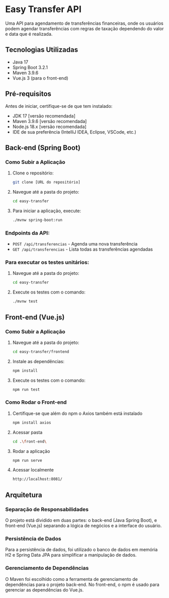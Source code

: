# Easy Transfer API

Uma API para agendamento de transferências financeiras, onde os usuários podem agendar transferências com regras de taxação dependendo do valor e data que é realizada.
## Tecnologias Utilizadas

- Java 17
- Spring Boot 3.2.1
- Maven 3.9.6
- Vue.js 3 (para o front-end)

## Pré-requisitos

Antes de iniciar, certifique-se de que tem instalado:
- JDK 17 [versão recomendada]
- Maven 3.9.6 [versão recomendada]
- Node.js 18.x [versão recomendada]
- IDE de sua preferência (IntelliJ IDEA, Eclipse, VSCode, etc.)

## Back-end (Spring Boot)
### Como Subir a Aplicação

1. Clone o repositório:
   ```bash
   git clone [URL do repositório]
2. Navegue até a pasta do projeto:
   ```bash
   cd easy-transfer
3. Para iniciar a aplicação, execute:
   ```bash
   ./mvnw spring-boot:run

### Endpoints da API:

- `POST /api/transferencias` - Agenda uma nova transferência
- `GET /api/transferencias` - Lista todas as transferências agendadas

### Para executar os testes unitários:

1. Navegue até a pasta do projeto:
   ```bash
   cd easy-transfer
2. Execute os testes com o comando:
   ```bash
   ./mvnw test

## Front-end (Vue.js)
### Como Subir a Aplicação

1. Navegue até a pasta do projeto:
   ```bash
   cd easy-transfer/frontend
2. Instale as dependências:
   ```bash
   npm install
4. Execute os testes com o comando:
   ```bash
   npm run test

### Como Rodar o Front-end
1. Certifique-se que além do npm o Axios também está instalado
   ```bash
   npm install axios
2. Acessar pasta
   ```bash
   cd .\front-end\
3. Rodar a aplicação
   ```bash
   npm run serve
4. Acessar localmente
   ```bash
   http://localhost:8081/

## Arquitetura
### Separação de Responsabilidades
O projeto está dividido em duas partes: o back-end (Java Spring Boot), e front-end (Vue.js) separando a lógica de negócios e a interface do usuário.
### Persistência de Dados
Para a persistência de dados, foi utilizado o banco de dados em memória H2 e Spring Data JPA para simplificar a manipulação de dados.
### Gerenciamento de Dependências
O Maven foi escolhido como a ferramenta de gerenciamento de dependências para o projeto back-end. No front-end, o npm é usado para gerenciar as dependências do Vue.js.